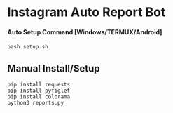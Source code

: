 # Instagram Auto Report Bot

#### Auto Setup Command [Windows/TERMUX/Android]

`bash setup.sh`

## Manual Install/Setup
`pip install requests`
<Br>
`pip install pyfiglet`
<Br>
`pip install colorama`
<Br>
`python3 reports.py`
